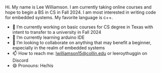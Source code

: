 Hi. My name is Lee Williamson. I am currently taking online courses and hope to begin a BS in CS in Fall 2024. I am most interested in writing code for embedded systems. My favorite language is c++.

- 🔭 I’m currently working on basic courses for CS degree in Texas with intent to transfer to a university in Fall 2024
- 🌱 I’m currently learning arduino IDE
- 👯 I’m looking to collaborate on anything that may benefit a beginner, especially in the realm of embedded systems
- 📫 How to reach me: lwilliamson15@collin.edu or leeroythuggin on Discord
- 😄 Pronouns: He/his
